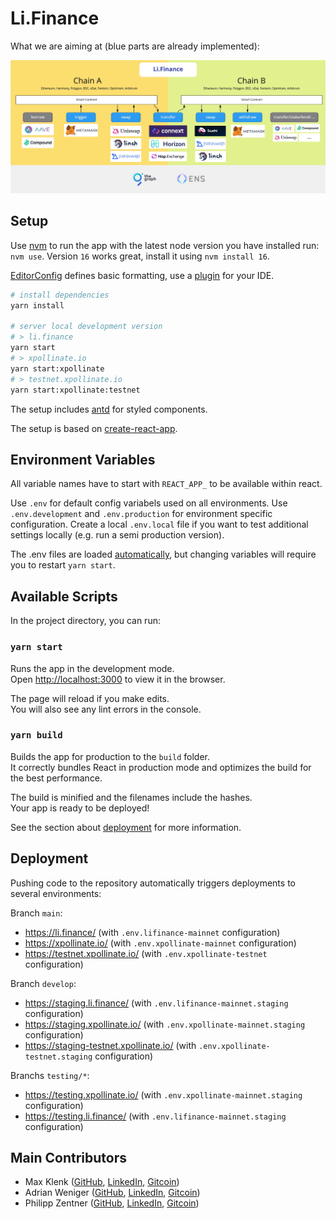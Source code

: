 # Li.Finance

What we are aiming at (blue parts are already implemented):

![Screenshot](./src/assets/lifi_overview.jpg?raw=true)


## Setup

Use [nvm](https://github.com/nvm-sh/nvm) to run the app with the latest node version you have installed run: `nvm use`. Version `16` works great, install it using `nvm install 16`.

[EditorConfig](https://editorconfig.org/) defines basic formatting, use a [plugin](https://editorconfig.org/#download) for your IDE.

```sh
# install dependencies
yarn install

# server local development version
# > li.finance
yarn start
# > xpollinate.io
yarn start:xpollinate
# > testnet.xpollinate.io
yarn start:xpollinate:testnet
```

The setup includes [antd](https://ant.design/components/overview/) for styled components.

The setup is based on [create-react-app](https://create-react-app.dev/).


## Environment Variables

All variable names have to start with `REACT_APP_` to be available within react.

Use `.env` for default config variabels used on all environments.
Use `.env.development` and `.env.production` for environment specific configuration.
Create a local `.env.local` file if you want to test additional settings locally (e.g. run a semi production version).

The .env files are loaded [automatically](https://create-react-app.dev/docs/adding-custom-environment-variables/), but changing variables will require you to restart `yarn start`.


## Available Scripts

In the project directory, you can run:

### `yarn start`

Runs the app in the development mode.\
Open [http://localhost:3000](http://localhost:3000) to view it in the browser.

The page will reload if you make edits.\
You will also see any lint errors in the console.

### `yarn build`

Builds the app for production to the `build` folder.\
It correctly bundles React in production mode and optimizes the build for the best performance.

The build is minified and the filenames include the hashes.\
Your app is ready to be deployed!

See the section about [deployment](https://facebook.github.io/create-react-app/docs/deployment) for more information.


## Deployment

Pushing code to the repository automatically triggers deployments to several environments:

Branch `main`:
- https://li.finance/ (with `.env.lifinance-mainnet` configuration)
- https://xpollinate.io/ (with `.env.xpollinate-mainnet` configuration)
- https://testnet.xpollinate.io/ (with `.env.xpollinate-testnet` configuration)

Branch `develop`:
- https://staging.li.finance/ (with `.env.lifinance-mainnet.staging` configuration)
- https://staging.xpollinate.io/ (with `.env.xpollinate-mainnet.staging` configuration)
- https://staging-testnet.xpollinate.io/ (with `.env.xpollinate-testnet.staging` configuration)

Branchs `testing/*`:
- https://testing.xpollinate.io/ (with `.env.xpollinate-mainnet.staging` configuration)
- https://testing.li.finance/ (with `.env.lifinance-mainnet.staging` configuration)


## Main Contributors

- Max Klenk ([GitHub](https://github.com/maxklenk), [LinkedIn](https://www.linkedin.com/in/maxklenk/), [Gitcoin](https://gitcoin.co/maxklenk))
- Adrian Weniger ([GitHub](https://github.com/Addminus), [LinkedIn](https://www.linkedin.com/in/adrian-weniger-8a35b6132/), [Gitcoin](https://gitcoin.co/addminus))
- Philipp Zentner ([GitHub](https://github.com/philippzentner), [LinkedIn](https://www.linkedin.com/in/philippzentner/), [Gitcoin](https://gitcoin.co/philippzentner))
